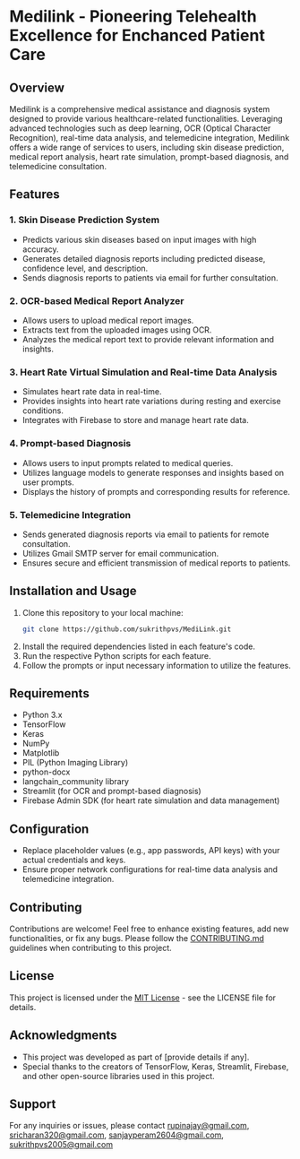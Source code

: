 # Medilink - Pioneering Telehealth Excellence for Enchanced Patient Care


## Overview
Medilink is a comprehensive medical assistance and diagnosis system designed to provide various healthcare-related functionalities. Leveraging advanced technologies such as deep learning, OCR (Optical Character Recognition), real-time data analysis, and telemedicine integration, Medilink offers a wide range of services to users, including skin disease prediction, medical report analysis, heart rate simulation, prompt-based diagnosis, and telemedicine consultation.

## Features
### 1. Skin Disease Prediction System
- Predicts various skin diseases based on input images with high accuracy.
- Generates detailed diagnosis reports including predicted disease, confidence level, and description.
- Sends diagnosis reports to patients via email for further consultation.

### 2. OCR-based Medical Report Analyzer
- Allows users to upload medical report images.
- Extracts text from the uploaded images using OCR.
- Analyzes the medical report text to provide relevant information and insights.

### 3. Heart Rate Virtual Simulation and Real-time Data Analysis
- Simulates heart rate data in real-time.
- Provides insights into heart rate variations during resting and exercise conditions.
- Integrates with Firebase to store and manage heart rate data.

### 4. Prompt-based Diagnosis
- Allows users to input prompts related to medical queries.
- Utilizes language models to generate responses and insights based on user prompts.
- Displays the history of prompts and corresponding results for reference.

### 5. Telemedicine Integration
- Sends generated diagnosis reports via email to patients for remote consultation.
- Utilizes Gmail SMTP server for email communication.
- Ensures secure and efficient transmission of medical reports to patients.

## Installation and Usage
1. Clone this repository to your local machine:
    ```bash
    git clone https://github.com/sukrithpvs/MediLink.git
    ```
2. Install the required dependencies listed in each feature's code.
3. Run the respective Python scripts for each feature.
4. Follow the prompts or input necessary information to utilize the features.

## Requirements
- Python 3.x
- TensorFlow
- Keras
- NumPy
- Matplotlib
- PIL (Python Imaging Library)
- python-docx
- langchain_community library
- Streamlit (for OCR and prompt-based diagnosis)
- Firebase Admin SDK (for heart rate simulation and data management)

## Configuration
- Replace placeholder values (e.g., app passwords, API keys) with your actual credentials and keys.
- Ensure proper network configurations for real-time data analysis and telemedicine integration.

## Contributing
Contributions are welcome! Feel free to enhance existing features, add new functionalities, or fix any bugs. Please follow the [CONTRIBUTING.md](CONTRIBUTING.md) guidelines when contributing to this project.

## License
This project is licensed under the [MIT License](LICENSE) - see the LICENSE file for details.

## Acknowledgments
- This project was developed as part of [provide details if any].
- Special thanks to the creators of TensorFlow, Keras, Streamlit, Firebase, and other open-source libraries used in this project.

## Support
For any inquiries or issues, please contact rupinajay@gmail.com, sricharan320@gmail.com, sanjayperam2604@gmail.com, sukrithpvs2005@gmail.com
